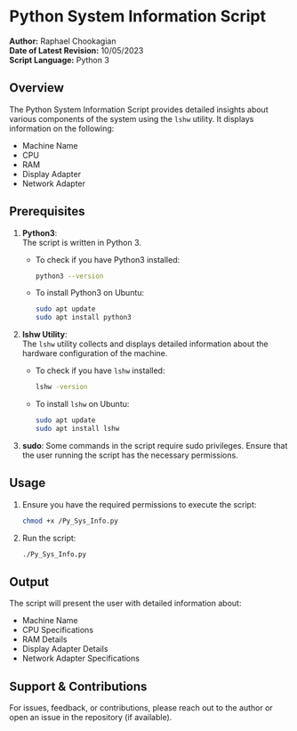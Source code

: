 
# Python System Information Script

**Author:** Raphael Chookagian  
**Date of Latest Revision:** 10/05/2023  
**Script Language:** Python 3

## Overview

The Python System Information Script provides detailed insights about various components of the system using the `lshw` utility. It displays information on the following:

- Machine Name
- CPU
- RAM
- Display Adapter
- Network Adapter

## Prerequisites

1. **Python3**:  
   The script is written in Python 3.  
   - To check if you have Python3 installed:  

     ```bash
     python3 --version
     ```

   - To install Python3 on Ubuntu:  

     ```bash
     sudo apt update
     sudo apt install python3
     ```

2. **lshw Utility**:  
   The `lshw` utility collects and displays detailed information about the hardware configuration of the machine.  
   - To check if you have `lshw` installed:  

     ```bash
     lshw -version
     ```

   - To install `lshw` on Ubuntu:  

     ```bash
     sudo apt update
     sudo apt install lshw
     ```

3. **sudo**: Some commands in the script require sudo privileges. Ensure that the user running the script has the necessary permissions.

## Usage

1. Ensure you have the required permissions to execute the script:

   ```bash
   chmod +x /Py_Sys_Info.py
   ```

2. Run the script:

   ```bash
   ./Py_Sys_Info.py
   ```

## Output

The script will present the user with detailed information about:

- Machine Name
- CPU Specifications
- RAM Details
- Display Adapter Details
- Network Adapter Specifications

## Support & Contributions

For issues, feedback, or contributions, please reach out to the author or open an issue in the repository (if available).
